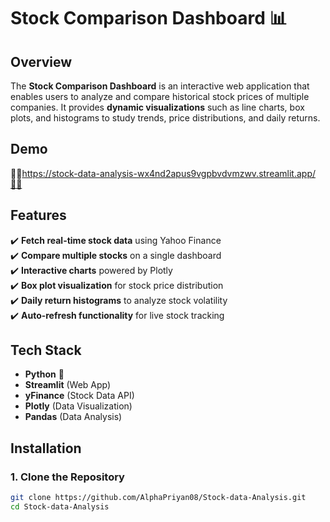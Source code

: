 # Stock Comparison Dashboard 📊

## **Overview**
The **Stock Comparison Dashboard** is an interactive web application that enables users to analyze and compare historical stock prices of multiple companies. It provides **dynamic visualizations** such as line charts, box plots, and histograms to study trends, price distributions, and daily returns.

## **Demo**
🔗🔗https://stock-data-analysis-wx4nd2apus9vgpbvdvmzwv.streamlit.app/🔗🔗

## **Features**
✔️ **Fetch real-time stock data** using Yahoo Finance  
✔️ **Compare multiple stocks** on a single dashboard  
✔️ **Interactive charts** powered by Plotly  
✔️ **Box plot visualization** for stock price distribution  
✔️ **Daily return histograms** to analyze stock volatility  
✔️ **Auto-refresh functionality** for live stock tracking  

## **Tech Stack**
- **Python** 🐍
- **Streamlit** (Web App)
- **yFinance** (Stock Data API)
- **Plotly** (Data Visualization)
- **Pandas** (Data Analysis)

## **Installation**
### **1. Clone the Repository**
```sh
git clone https://github.com/AlphaPriyan08/Stock-data-Analysis.git
cd Stock-data-Analysis
